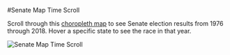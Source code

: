 #Senate Map Time Scroll

Scroll through this [choropleth map](senate_election_map_1976-2018.htm) to see Senate election results from 1976 through 2018. Hover a specific state to see the race in that year.

![Senate Map Time Scroll](senate_map_time_scroll.gif)